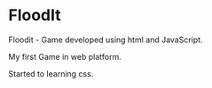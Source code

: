 # FloodIt
Floodit - Game developed using html and JavaScript.


My first Game in web platform.

Started to learning css.
